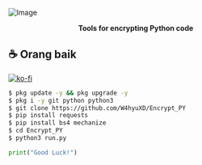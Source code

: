 ![Image](https://github.com/user-attachments/assets/0d37fd67-c2e9-451d-a5e7-e862eba45083)
<p align="center"><b>Tools for encrypting Python code</b></p>

## ☕ Orang baik

[![ko-fi](https://ko-fi.com/img/githubbutton_sm.svg)](https://ko-fi.com/wahyuww567)



```bash
$ pkg update -y && pkg upgrade -y
$ pkg i -y git python python3
$ git clone https://github.com/W4hyuXD/Encrypt_PY
$ pip install requests
$ pip install bs4 mechanize
$ cd Encrypt_PY
$ python3 run.py

```

```python
print("Good Luck!")

